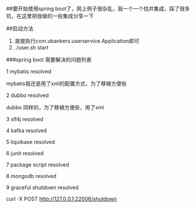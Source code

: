 ##要开始使用spring boot了，网上例子很杂乱，我一个一个找并集成，踩了很多坑，在这里把我做的一些集成分享一下

##启动方法 
1. 直接执行com.ubankers.userservice.Application即可
2. ./user.sh start

###spring boot 需要解决的问题列表

1 mybatis resolved

mybatis我还是用了xml的配置方式，为了移植方便些

2 dubbo resolved

dubbo 同样的，为了移植方便些，用了xml

3 slf4j resolved


4 kafka resolved


5 liquibase resolved


6 junit resolved


7 package script resolved


8 mongodb resolved


9 graceful shutdown resolved 

curl -X POST http://127.0.0.1:22006/shutdown 